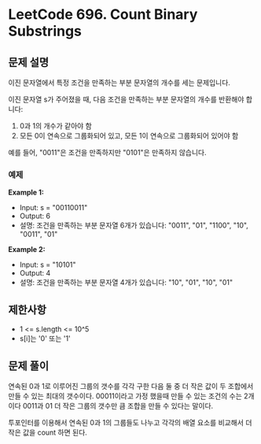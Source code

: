 # LeetCode 696. Count Binary Substrings

## 문제 설명

이진 문자열에서 특정 조건을 만족하는 부분 문자열의 개수를 세는 문제입니다.

이진 문자열 s가 주어졌을 때, 다음 조건을 만족하는 부분 문자열의 개수를 반환해야 합니다:

1. 0과 1의 개수가 같아야 함
2. 모든 0이 연속으로 그룹화되어 있고, 모든 1이 연속으로 그룹화되어 있어야 함

예를 들어, "0011"은 조건을 만족하지만 "0101"은 만족하지 않습니다.

### 예제

**Example 1:**

- Input: s = "00110011"
- Output: 6
- 설명: 조건을 만족하는 부분 문자열 6개가 있습니다: "0011", "01", "1100", "10", "0011", "01"

**Example 2:**

- Input: s = "10101"
- Output: 4
- 설명: 조건을 만족하는 부분 문자열 4개가 있습니다: "10", "01", "10", "01"

## 제한사항

- 1 <= s.length <= 10^5
- s[i]는 '0' 또는 '1'

## 문제 풀이

연속된 0과 1로 이루어진 그룹의 갯수를 각각 구한 다음 둘 중 더 작은 값이 두 조합에서 만들 수 있는 최대의 갯수이다. 00011이라고 가정 했을때 만들 수 있는 조건의 수는 2개이다 0011과 01 더 작은 그룹의 갯수만 큼 조합을 만들 수 있다는 말이다.

투포인터를 이용해서 연속된 0과 1의 그룹들도 나누고 각각의 배열 요소를 비교해서 더 작은 값을 count 하면 된다.
